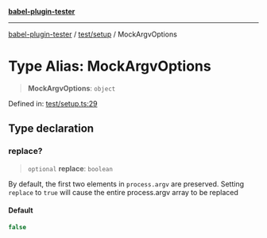 [**babel-plugin-tester**](../../../README.md)

***

[babel-plugin-tester](../../../README.md) / [test/setup](../README.md) / MockArgvOptions

# Type Alias: MockArgvOptions

> **MockArgvOptions**: `object`

Defined in: [test/setup.ts:29](https://github.com/babel-utils/babel-plugin-tester/blob/03734eaa985470bea60d71fab1aa0d0dbdddae3c/test/setup.ts#L29)

## Type declaration

### replace?

> `optional` **replace**: `boolean`

By default, the first two elements in `process.argv` are preserved. Setting
`replace` to `true` will cause the entire process.argv array to be replaced

#### Default

```ts
false
```
